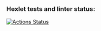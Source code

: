 ### Hexlet tests and linter status:
[![Actions Status](https://github.com/TRAPIX752/frontend-project-44/actions/workflows/hexlet-check.yml/badge.svg)](https://github.com/TRAPIX752/frontend-project-44/actions)